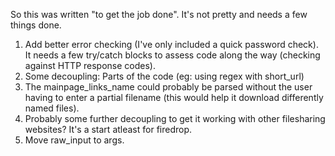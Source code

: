 So this was written "to get the job done". It's not pretty and needs a few things done.

1. Add better error checking (I've only included a quick password check). It needs a few try/catch blocks to assess code along the way (checking against HTTP response codes).
2. Some decoupling: Parts of the code (eg: using regex with short_url)
3. The mainpage_links_name could probably be parsed without the user having to enter a partial filename (this would help it download differently named files).
4. Probably some further decoupling to get it working with other filesharing websites? It's a start atleast for firedrop.
5. Move raw_input to args.
